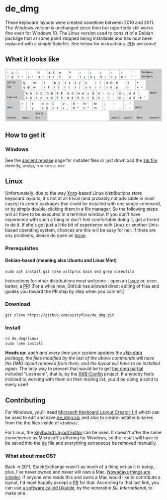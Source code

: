 # de_dmg

These keyboard layouts were created sometime between 2010 and 2011. The Windows version is unchanged since then but reportedly still works fine even for Windows 10. The Linux version used to consist of a Debian package that at some point stopped being installable and has now been replaced with a simple Rakefile. See below for instructions. [PR](https://github.com/sixtyfive/de_dmg/compare)s welcome!

## What it looks like

![image](docs/de_dmg.png)

## How to get it

### Windows

See the [ancient release](https://github.com/sixtyfive/de_dmg/releases/tag/ancient) page for installer files or just download the [zip file](https://github.com/sixtyfive/de_dmg/releases/download/ancient/de_dmg-WindowsXP7810-3264.zip) directly, unzip, run `setup.exe`.

## Linux 

Unfortunately, due to the way [Xorg](https://www.x.org/wiki/)-based Linux distributions store keyboard layouts, it's not at all trivial (and probably not advisable in most cases) to create packages that could be installed with one single command, or by simply double-clicking them in a file manager. So the following steps will all have to be executed in a terminal window. If you don't have experience with such a thing or don't feel comfortable doing it, get a friend to do it. If she's got just a little bit of experience with Linux or another Unix-based operating system, chances are this will be easy for her. If there are any problems, please do open an [Issue](https://github.com/sixtyfive/de_dmg/issues/new).

### Prerequisites

#### Debian-based (meaning also Ubuntu and Linux Mint)

```
sudo apt install git rake xsltproc bash sed grep coreutils
```

Instructions for other distributions most welcome - open an [Issue](https://github.com/sixtyfive/de_dmg/issues/new) or, even better, a [PR](https://github.com/sixtyfive/de_dmg/compare)! (For a while now, GitHub has allowed direct editing of files and guides you toward the PR step by step when you commit.)

### Download

```
git clone https://github.com/sixtyfive/de_dmg.git
```

### Install

```
cd de_dmg/linux
sudo rake install
```

**Heads up:** _each and every time your system updates the [xkb-data](https://packages.debian.org/search?keywords=xkb-data) package, the files modified by the last of the above commands will have the DMG layout removed from them, and the layout will have to be installed again._ The only way to prevent that would be to get [the dmg partial](linux/symbols/de) included "upstream", that is, by the [XKB-Config](https://www.freedesktop.org/wiki/Software/XKeyboardConfig/Development/) project. If anybody feels inclined to working with them on their mailing list, you'd be doing a solid to every user!

## Contributing

For Windows, you'll need [Microsoft Keyboard Layout Creator 1.4](https://www.microsoft.com/en-us/download/details.aspx?id=22339) which can be used to edit and save [de_dmg.klc](de_dmg.klc) and also to create installer binaries from the the files inside of `windows/`.

For Linux, the [Keyboard Layout Editor](https://code.google.com/archive/p/keyboardlayouteditor/) can be used. It doesn't offer the same convenience as Microsoft's offering for Windows, so the result will have to be saved into the [de](linux/symbols/de) file and everything extraneous be removed manually.

### What about macOS?

Back in 2011, StackExchange wasn't as much of a thing yet as it is today, plus, I've never owned and never will own a Mac. [Nowadays things are simpler](https://superuser.com/questions/665494/how-to-make-a-custom-keyboard-layout-in-os-x). If anyone who reads this and owns a Mac would like to contribute a layout, I'd most happily accept a [PR]((https://github.com/sixtyfive/de_dmg/compare)) for that. According to that last link, you can use [a software called Ukulele](http://scripts.sil.org/cms/scripts/page.php?site_id=nrsi&id=ukelele), by the venerable _SIL International_, to make one.
